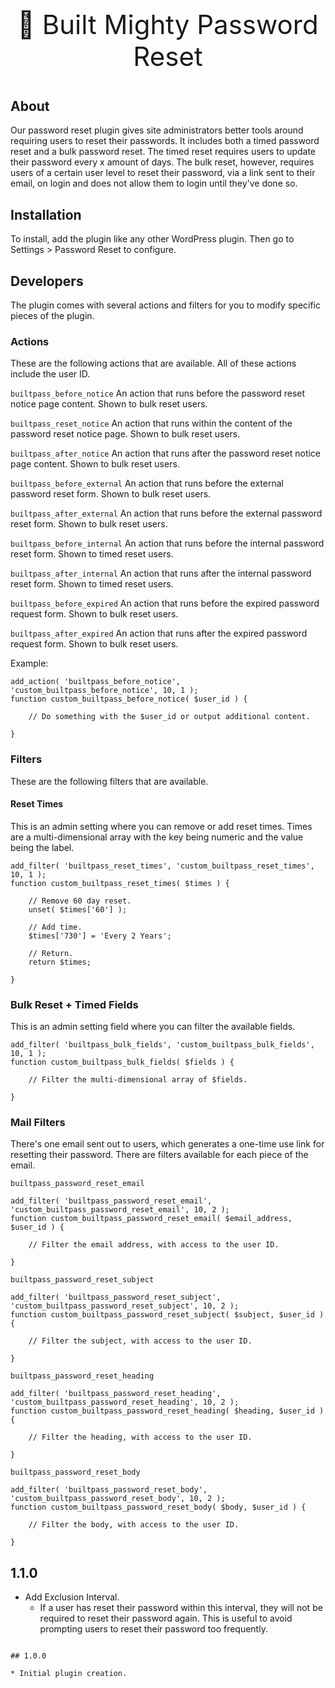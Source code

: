 <p align="center" style="font-size:42px !important;">🔑 Built Mighty Password Reset</p>

## About
Our password reset plugin gives site administrators better tools around requiring users to reset their passwords. It includes both a timed password reset and a bulk password reset. The timed reset requires users to update their password every x amount of days. The bulk reset, however, requires users of a certain user level to reset their password, via a link sent to their email, on login and does not allow them to login until they've done so.

## Installation
To install, add the plugin like any other WordPress plugin. Then go to Settings > Password Reset to configure.

## Developers
The plugin comes with several actions and filters for you to modify specific pieces of the plugin.

### Actions
These are the following actions that are available. All of these actions include the user ID.

`builtpass_before_notice`
An action that runs before the password reset notice page content. Shown to bulk reset users.

`builtpass_reset_notice`
An action that runs within the content of the password reset notice page. Shown to bulk reset users.

`builtpass_after_notice`
An action that runs after the password reset notice page content. Shown to bulk reset users.

`builtpass_before_external`
An action that runs before the external password reset form. Shown to bulk reset users.

`builtpass_after_external`
An action that runs before the external password reset form. Shown to bulk reset users.

`builtpass_before_internal`
An action that runs before the internal password reset form. Shown to timed reset users.

`builtpass_after_internal`
An action that runs after the internal password reset form. Shown to timed reset users.

`builtpass_before_expired`
An action that runs before the expired password request form. Shown to bulk reset users.

`builtpass_after_expired`
An action that runs after the expired password request form. Shown to bulk reset users.

Example:
```
add_action( 'builtpass_before_notice', 'custom_builtpass_before_notice', 10, 1 );
function custom_builtpass_before_notice( $user_id ) {

    // Do something with the $user_id or output additional content.

}
```

### Filters
These are the following filters that are available.

#### Reset Times
This is an admin setting where you can remove or add reset times. Times are a multi-dimensional array with the key being numeric and the value being the label.
```
add_filter( 'builtpass_reset_times', 'custom_builtpass_reset_times', 10, 1 );
function custom_builtpass_reset_times( $times ) {

    // Remove 60 day reset.
    unset( $times['60'] );

    // Add time.
    $times['730'] = 'Every 2 Years'; 

    // Return.
    return $times;

}
```

### Bulk Reset + Timed Fields
This is an admin setting field where you can filter the available fields.

```
add_filter( 'builtpass_bulk_fields', 'custom_builtpass_bulk_fields', 10, 1 );
function custom_builtpass_bulk_fields( $fields ) {

    // Filter the multi-dimensional array of $fields.

}
```

### Mail Filters
There's one email sent out to users, which generates a one-time use link for resetting their password. There are filters available for each piece of the email.

`builtpass_password_reset_email`

```
add_filter( 'builtpass_password_reset_email', 'custom_builtpass_password_reset_email', 10, 2 );
function custom_builtpass_password_reset_email( $email_address, $user_id ) {

    // Filter the email address, with access to the user ID.

}
```

`builtpass_password_reset_subject`

```
add_filter( 'builtpass_password_reset_subject', 'custom_builtpass_password_reset_subject', 10, 2 );
function custom_builtpass_password_reset_subject( $subject, $user_id ) {

    // Filter the subject, with access to the user ID.

}
```

`builtpass_password_reset_heading`

```
add_filter( 'builtpass_password_reset_heading', 'custom_builtpass_password_reset_heading', 10, 2 );
function custom_builtpass_password_reset_heading( $heading, $user_id ) {

    // Filter the heading, with access to the user ID.

}
```

`builtpass_password_reset_body`

```
add_filter( 'builtpass_password_reset_body', 'custom_builtpass_password_reset_body', 10, 2 );
function custom_builtpass_password_reset_body( $body, $user_id ) {

    // Filter the body, with access to the user ID.

}

```

## 1.1.0

* Add Exclusion Interval.
   * If a user has reset their password within this interval, they will not be required to reset their password again. This is useful to avoid prompting users to reset their password too frequently.

```

## 1.0.0

* Initial plugin creation.